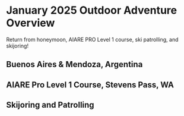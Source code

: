 # January 2025 Outdoor Adventure Overview
Return from honeymoon, AIARE PRO Level 1 course, ski patrolling, and skijoring!

## Buenos Aires & Mendoza, Argentina

## AIARE Pro Level 1 Course, Stevens Pass, WA

## Skijoring and Patrolling
